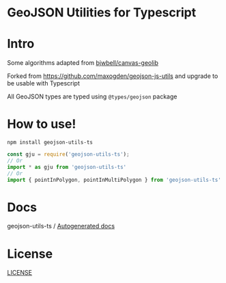 GeoJSON Utilities for Typescript
================================

# Intro
Some algorithms adapted from [bjwbell/canvas-geolib](https://github.com/bjwbell/canvas-geolib)

Forked from https://github.com/maxogden/geojson-js-utils and upgrade to be usable with Typescript

All GeoJSON types are typed using `@types/geojson` package

# How to use!

`npm install geojson-utils-ts`

```typescript
const gju = require('geojson-utils-ts');
// Or
import * as gju from 'geojson-utils-ts'
// Or
import { pointInPolygon, pointInMultiPolygon } from 'geojson-utils-ts'
```

# Docs
geojson-utils-ts / [Autogenerated docs](https://github.com/hieuunguyeen/geojson-ts-utils/blob/master/docs/modules.md)

# License
[LICENSE](https://github.com/tgreyuk/typedoc-plugin-markdown/blob/master/LICENSE)
